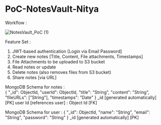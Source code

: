 # PoC-NotesVault-Nitya

Workflow :

![NotesVault_PoC (1)](https://github.com/user-attachments/assets/4edbf27b-7202-418b-8895-244555574bc0)



Feature Set :
1. JWT-based authentication [Login via Email Password] 
2. Create new notes [Title, Content, File attachments, Timestamps] 
3. File Attachments to be uploaded to S3 bucket 
4. Read notes or update 
5. Delete notes (also removes files from S3 bucket) 
6. Share notes [via URL]

MongoDB Schema for notes :   
{ 
  "_id": ObjectId, 
  "userId": ObjectId, 
  "title": "String", 
  "content": "String", 
  "fileURLs": ["String"], 
  "timestamps": "Date" 
} 
_id [generated automatically] [PK] 
user Id [references user] : Object Id [FK]

MongoDB Schema for user : 
{ 
  "_id": ObjectId, 
  "name": "String", 
  "email": "String", 
  "password": "String" 
} 
_id [generated automatically] [PK] 
